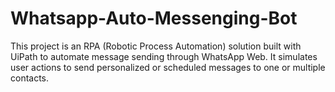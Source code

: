 # Whatsapp-Auto-Messenging-Bot
This project is an RPA (Robotic Process Automation) solution built with UiPath to automate message sending through WhatsApp Web. It simulates user actions to send personalized or scheduled messages to one or multiple contacts.
